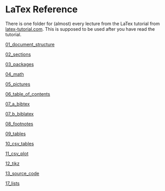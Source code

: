 # LaTex Reference

There is one folder for (almost) every lecture from the LaTex tutorial from [latex-tutorial.com](https://www.latex-tutorial.com/).
This is supposed to be used after you have read the tutorial.

[01_document_structure](01_document_structure/file.tex)

[02_sections](02_document_structure/file.tex)

[03_packages](03_packages/file.tex)

[04_math](04_math/file.tex)

[05_pictures](05_pictures/file.tex)

[06_table_of_contents](06_table_of_contents/file.tex)

[07_a_bibtex](07_bibtex/01_BibTex/file.tex)

[07_b_biblatex](07_bibtex/02_BibLaTex/file.tex)

[08_footnotes](08_footnotes/file.tex)

[09_tables](09_tables/file.tex)

[10_csv_tables](10_csv_tables/file.tex)

[11_csv_plot](11_csv_plot/file.tex)

[12_tikz](12_tikz/file.tex)

[13_source_code](13_source_code/file.tex)

[17_lists](17_lists/file.tex)
